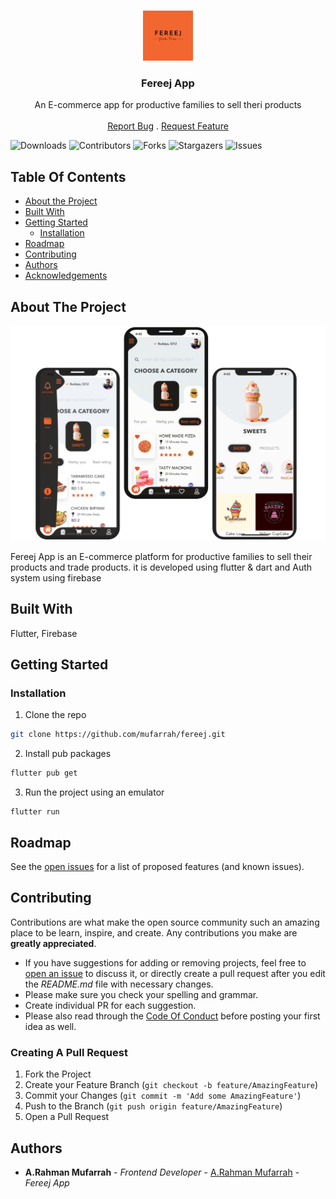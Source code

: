 <br/>
<p align="center">
  <a href="https://github.com/mufarrah/fereej">
    <img src="assets/fereej_logo.png" alt="Logo" width="80" height="80">
  </a>

  <h3 align="center">Fereej App</h3>

  <p align="center">
    An E-commerce app for productive families to sell theri products
    <br/>
    <br/>
    <a href="https://github.com/mufarrah/fereej/issues">Report Bug</a>
    .
    <a href="https://github.com/mufarrah/fereej/issues">Request Feature</a>
  </p>
</p>

![Downloads](https://img.shields.io/github/downloads/mufarrah/fereej/total) ![Contributors](https://img.shields.io/github/contributors/mufarrah/fereej?color=dark-green) ![Forks](https://img.shields.io/github/forks/mufarrah/fereej?style=social) ![Stargazers](https://img.shields.io/github/stars/mufarrah/fereej?style=social) ![Issues](https://img.shields.io/github/issues/mufarrah/fereej)

## Table Of Contents

- [About the Project](#about-the-project)
- [Built With](#built-with)
- [Getting Started](#getting-started)
  - [Installation](#installation)
- [Roadmap](#roadmap)
- [Contributing](#contributing)
- [Authors](#authors)
- [Acknowledgements](#acknowledgements)

## About The Project

![Screen Shot](assets/Onboarding.png)

Fereej App is an E-commerce platform for productive families to sell their products and trade products. it is developed using flutter & dart and Auth system using firebase

## Built With

Flutter, Firebase

## Getting Started

### Installation

1. Clone the repo

```sh
git clone https://github.com/mufarrah/fereej.git
```

2. Install pub packages

```sh
flutter pub get
```

3. Run the project using an emulator

```JS
flutter run
```

## Roadmap

See the [open issues](https://github.com/mufarrah/fereej/issues) for a list of proposed features (and known issues).

## Contributing

Contributions are what make the open source community such an amazing place to be learn, inspire, and create. Any contributions you make are **greatly appreciated**.

- If you have suggestions for adding or removing projects, feel free to [open an issue](https://github.com/mufarrah/fereej/issues/new) to discuss it, or directly create a pull request after you edit the _README.md_ file with necessary changes.
- Please make sure you check your spelling and grammar.
- Create individual PR for each suggestion.
- Please also read through the [Code Of Conduct](https://github.com/mufarrah/fereej/blob/main/CODE_OF_CONDUCT.md) before posting your first idea as well.

### Creating A Pull Request

1. Fork the Project
2. Create your Feature Branch (`git checkout -b feature/AmazingFeature`)
3. Commit your Changes (`git commit -m 'Add some AmazingFeature'`)
4. Push to the Branch (`git push origin feature/AmazingFeature`)
5. Open a Pull Request

## Authors

- **A.Rahman Mufarrah** - _Frontend Developer_ - [A.Rahman Mufarrah](https://github.com/mufarrah) - _Fereej App_
